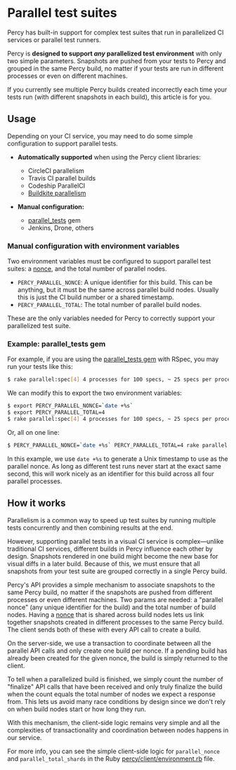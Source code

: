 # Parallel test suites

Percy has built-in support for complex test suites that run in parallelized CI services or parallel test runners.

Percy is **designed to support _any_ parallelized test environment** with only two simple parameters. Snapshots are pushed from your tests to Percy and grouped in the same Percy build, no matter if your tests are run in different processes or even on different machines.

If you currently see multiple Percy builds created incorrectly each time your tests run (with different snapshots in each build), this article is for you.

## Usage

Depending on your CI service, you may need to do some simple configuration to support parallel tests.

* **Automatically supported** when using the Percy client libraries:

  * CircleCI parallelism
  * Travis CI parallel builds
  * Codeship ParallelCI
  * [Buildkite parallelism](https://buildkite.com/docs/builds/parallelizing-builds)

* **Manual configuration:**

  * [parallel_tests](https://github.com/grosser/parallel_tests) gem
  * Jenkins, Drone, others

### Manual configuration with environment variables

Two environment variables must be configured to support parallel test suites: a [nonce](https://en.wikipedia.org/wiki/Cryptographic_nonce), and the total number of parallel nodes.

* `PERCY_PARALLEL_NONCE`: A unique identifier for this build. This can be anything, but it must be the same across parallel build nodes. Usually this is just the CI build number or a shared timestamp.
* `PERCY_PARALLEL_TOTAL`: The total number of parallel build nodes.

These are the only variables needed for Percy to correctly support your parallelized test suite.

### Example: parallel_tests gem

For example, if you are using the [parallel_tests gem](https://github.com/grosser/parallel_tests) with RSpec, you may run your tests like this:

```bash
$ rake parallel:spec[4] 4 processes for 100 specs, ~ 25 specs per process ...
```

We can modify this to export the two environment variables:

```bash
$ export PERCY_PARALLEL_NONCE=`date +%s`
$ export PERCY_PARALLEL_TOTAL=4
$ rake parallel:spec[4] 4 processes for 100 specs, ~ 25 specs per process ...
```

Or, all on one line:

```bash
$ PERCY_PARALLEL_NONCE=`date +%s` PERCY_PARALLEL_TOTAL=4 rake parallel:spec[4]
```

In this example, we use `date +%s` to generate a Unix timestamp to use as the parallel nonce. As long as different test runs never start at the exact same second, this will work nicely as an identifier for this build across all four parallel processes.

## How it works

Parallelism is a common way to speed up test suites by running multiple tests concurrently and then combining results at the end.

However, supporting parallel tests in a visual CI service is complex—unlike traditional CI services, different builds in Percy influence each other by design. Snapshots rendered in one build might become the new base for visual diffs in a later build. Because of this, we must ensure that all snapshots from your test suite are grouped correctly in a single Percy build.

Percy's API provides a simple mechanism to associate snapshots to the same Percy build, no matter if the snapshots are pushed from different processes or even different machines. Two params are needed: a "parallel nonce" (any unique identifier for the build) and the total number of build nodes. Having a [nonce](https://en.wikipedia.org/wiki/Cryptographic_nonce) that is shared across build nodes lets us link together snapshots created in different processes to the same Percy build. The client sends both of these with every API call to create a build.

On the server-side, we use a transaction to coordinate between all the parallel API calls and only create one build per nonce. If a pending build has already been created for the given nonce, the build is simply returned to the client.

To tell when a parallelized build is finished, we simply count the number of "finalize" API calls that have been received and only truly finalize the build when the count equals the total number of nodes we expect a response from. This lets us avoid many race conditions by design since we don't rely on when build nodes start or how long they run.

With this mechanism, the client-side logic remains very simple and all the complexities of transactionality and coordination between nodes happens in our service.

For more info, you can see the simple client-side logic for `parallel_nonce` and `parallel_total_shards` in the Ruby [percy/client/environment.rb](https://github.com/percy/percy-client/blob/master/lib/percy/client/environment.rb) file.
